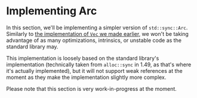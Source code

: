 # Implementing Arc

In this section, we'll be implementing a simpler version of `std::sync::Arc`.
Similarly to [the implementation of `Vec` we made earlier](../vec/vec.md), we won't be
taking advantage of as many optimizations, intrinsics, or unstable code as the
standard library may.

This implementation is loosely based on the standard library's implementation
(technically taken from `alloc::sync` in 1.49, as that's where it's actually
implemented), but it will not support weak references at the moment as they
make the implementation slightly more complex.

Please note that this section is very work-in-progress at the moment.

